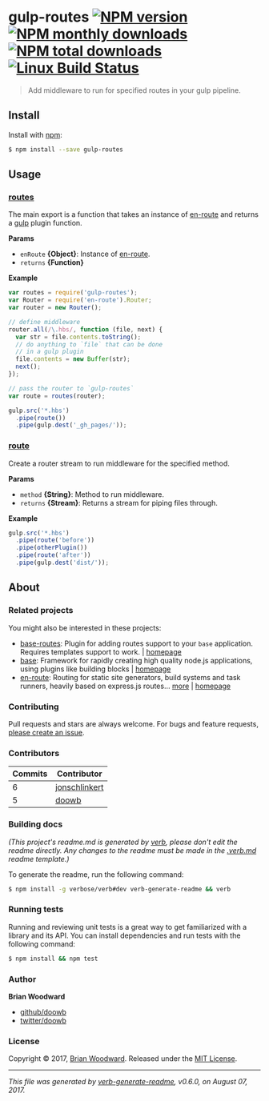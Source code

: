 # gulp-routes [![NPM version](https://img.shields.io/npm/v/gulp-routes.svg?style=flat)](https://www.npmjs.com/package/gulp-routes) [![NPM monthly downloads](https://img.shields.io/npm/dm/gulp-routes.svg?style=flat)](https://npmjs.org/package/gulp-routes) [![NPM total downloads](https://img.shields.io/npm/dt/gulp-routes.svg?style=flat)](https://npmjs.org/package/gulp-routes) [![Linux Build Status](https://img.shields.io/travis/assemble/gulp-routes.svg?style=flat&label=Travis)](https://travis-ci.org/assemble/gulp-routes)

> Add middleware to run for specified routes in your gulp pipeline.

## Install

Install with [npm](https://www.npmjs.com/):

```sh
$ npm install --save gulp-routes
```

## Usage

### [routes](index.js#L43)

The main export is a function that takes an instance of [en-route](https://github.com/jonschlinkert/en-route) and returns a [gulp](http://gulpjs.com) plugin function.

**Params**

* `enRoute` **{Object}**: Instance of [en-route](https://github.com/jonschlinkert/en-route).
* `returns` **{Function}**

**Example**

```js
var routes = require('gulp-routes');
var Router = require('en-route').Router;
var router = new Router();

// define middleware
router.all(/\.hbs/, function (file, next) {
  var str = file.contents.toString();
  // do anything to `file` that can be done
  // in a gulp plugin
  file.contents = new Buffer(str);
  next();
});

// pass the router to `gulp-routes`
var route = routes(router);

gulp.src('*.hbs')
  .pipe(route())
  .pipe(gulp.dest('_gh_pages/'));
```

### [route](index.js#L66)

Create a router stream to run middleware for the specified method.

**Params**

* `method` **{String}**: Method to run middleware.
* `returns` **{Stream}**: Returns a stream for piping files through.

**Example**

```js
gulp.src('*.hbs')
  .pipe(route('before'))
  .pipe(otherPlugin())
  .pipe(route('after'))
  .pipe(gulp.dest('dist/'));
```

## About

### Related projects

You might also be interested in these projects:

* [base-routes](https://www.npmjs.com/package/base-routes): Plugin for adding routes support to your `base` application. Requires templates support to work. | [homepage](https://github.com/node-base/base-routes "Plugin for adding routes support to your `base` application. Requires templates support to work.")
* [base](https://www.npmjs.com/package/base): Framework for rapidly creating high quality node.js applications, using plugins like building blocks | [homepage](https://github.com/node-base/base "Framework for rapidly creating high quality node.js applications, using plugins like building blocks")
* [en-route](https://www.npmjs.com/package/en-route): Routing for static site generators, build systems and task runners, heavily based on express.js routes… [more](https://github.com/jonschlinkert/en-route) | [homepage](https://github.com/jonschlinkert/en-route "Routing for static site generators, build systems and task runners, heavily based on express.js routes but works with file objects. Used by Assemble, Verb, and Template.")

### Contributing

Pull requests and stars are always welcome. For bugs and feature requests, [please create an issue](../../issues/new).

### Contributors

| **Commits** | **Contributor** | 
| --- | --- |
| 6 | [jonschlinkert](https://github.com/jonschlinkert) |
| 5 | [doowb](https://github.com/doowb) |

### Building docs

_(This project's readme.md is generated by [verb](https://github.com/verbose/verb-generate-readme), please don't edit the readme directly. Any changes to the readme must be made in the [.verb.md](.verb.md) readme template.)_

To generate the readme, run the following command:

```sh
$ npm install -g verbose/verb#dev verb-generate-readme && verb
```

### Running tests

Running and reviewing unit tests is a great way to get familiarized with a library and its API. You can install dependencies and run tests with the following command:

```sh
$ npm install && npm test
```

### Author

**Brian Woodward**

* [github/doowb](https://github.com/doowb)
* [twitter/doowb](https://twitter.com/doowb)

### License

Copyright © 2017, [Brian Woodward](https://github.com/doowb).
Released under the [MIT License](LICENSE).

***

_This file was generated by [verb-generate-readme](https://github.com/verbose/verb-generate-readme), v0.6.0, on August 07, 2017._